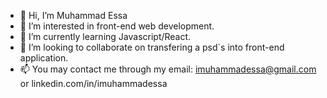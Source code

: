 - 👋 Hi, I’m Muhammad Essa
- 👀 I’m interested in front-end web development. 
- 🌱 I’m currently learning Javascript/React.
- 💞️ I’m looking to collaborate on transfering a psd`s into front-end application.
- 📫 You may contact me through my email: imuhammadessa@gmail.com or linkedin.com/in/imuhammadessa
